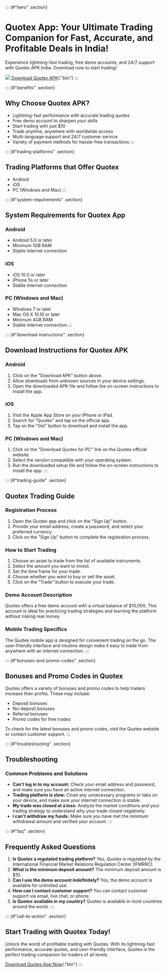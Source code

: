 ::: {#"hero" .section}
# Quotex App: Your Ultimate Trading Companion for Fast, Accurate, and Profitable Deals in India!

Experience lightning-fast trading, free demo accounts, and 24/7 support
with Quotex APK India. Download now to start trading!

[![](https://static.quotex.io/files/1_en/300_250.jpg)](https://traff.sbs/brokerqxsignupf)
[Download Quotex
APK](\%22https://traff.sbs/quotexonelink\%22){."btn"}
:::

::: {#"benefits" .section}
## Why Choose Quotex APK?

-   Lightning-fast performance with accurate trading quotes
-   Free demo account to sharpen your skills
-   Start trading with just \$10
-   Trade anytime, anywhere with worldwide access
-   Multi-language support and 24/7 customer service
-   Variety of payment methods for hassle-free transactions
:::

::: {#"trading-platforms" .section}
## Trading Platforms that Offer Quotex

-   Android
-   iOS
-   PC (Windows and Mac)
:::

::: {#"system-requirements" .section}
## System Requirements for Quotex App

### Android

-   Android 5.0 or later
-   Minimum 1GB RAM
-   Stable internet connection

### iOS

-   iOS 10.0 or later
-   iPhone 5s or later
-   Stable internet connection

### PC (Windows and Mac)

-   Windows 7 or later
-   Mac OS X 10.10 or later
-   Minimum 4GB RAM
-   Stable internet connection
:::

::: {#"download-instructions" .section}
## Download Instructions for Quotex APK

### Android

1.  Click on the "Download APK" button above.
2.  Allow downloads from unknown sources in your device settings.
3.  Open the downloaded APK file and follow the on-screen instructions
    to install the app.

### iOS

1.  Visit the Apple App Store on your iPhone or iPad.
2.  Search for "Quotex" and tap on the official app.
3.  Tap on the "Get" button to download and install the app.

### PC (Windows and Mac)

1.  Click on the "Download Quotex for PC" link on the Quotex
    official website.
2.  Select the version compatible with your operating system.
3.  Run the downloaded setup file and follow the on-screen instructions
    to install the app.
:::

::: {#"trading-guide" .section}
## Quotex Trading Guide

### Registration Process

1.  Open the Quotex app and click on the "Sign Up" button.
2.  Provide your email address, create a password, and select your
    preferred currency.
3.  Click on the "Sign Up" button to complete the registration
    process.

### How to Start Trading

1.  Choose an asset to trade from the list of available instruments.
2.  Select the amount you want to invest.
3.  Set the time frame for your trade.
4.  Choose whether you want to buy or sell the asset.
5.  Click on the "Trade" button to execute your trade.

### Demo Account Description

Quotex offers a free demo account with a virtual balance of \$10,000.
This account is ideal for practicing trading strategies and learning the
platform without risking real money.

### Mobile Trading Specifics

The Quotex mobile app is designed for convenient trading on the go. The
user-friendly interface and intuitive design make it easy to trade from
anywhere with an internet connection.
:::

::: {#"bonuses-and-promo-codes" .section}
## Bonuses and Promo Codes in Quotex

Quotex offers a variety of bonuses and promo codes to help traders
increase their profits. These may include:

-   Deposit bonuses
-   No-deposit bonuses
-   Referral bonuses
-   Promo codes for free trades

To check for the latest bonuses and promo codes, visit the Quotex
website or contact customer support.
:::

::: {#"troubleshooting" .section}
## Troubleshooting

### Common Problems and Solutions

-   **Can\'t log in to my account:** Check your email address and
    password, and make sure you have an active internet connection.
-   **Trading platform is slow:** Close any unnecessary programs or tabs
    on your device, and make sure your internet connection is stable.
-   **My trade was closed at a loss:** Analyze the market conditions and
    your trading strategy to understand why your trade closed
    negatively.
-   **I can\'t withdraw my funds:** Make sure you have met the minimum
    withdrawal amount and verified your account.
:::

::: {#"faq" .section}
## Frequently Asked Questions

1.  **Is Quotex a regulated trading platform?** Yes, Quotex is regulated
    by the International Financial Market Relations Regulation Center
    (IFMRRC).
2.  **What is the minimum deposit amount?** The minimum deposit amount
    is \$10.
3.  **Can I use the demo account indefinitely?** Yes, the demo account
    is available for unlimited use.
4.  **How can I contact customer support?** You can contact customer
    support via email, live chat, or phone.
5.  **Is Quotex available in my country?** Quotex is available in most
    countries around the world.
:::

::: {#"call-to-action" .section}
## Start Trading with Quotex Today!

Unlock the world of profitable trading with Quotex. With its
lightning-fast performance, accurate quotes, and user-friendly
interface, Quotex is the perfect trading companion for traders of all
levels.

[Download Quotex App
Now](\%22https://traff.sbs/quotexonelink\%22){."btn"}
:::


